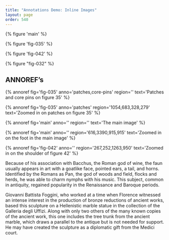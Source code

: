 ```yaml
---
title: "Annotations Demo: Inline Images"
layout: page
order: 540
---
```


{% figure 'main' %}

{% figure 'fig-035' %}

{% figure 'fig-042' %}

{% figure "fig-032" %}

## ANNOREF’s

{% annoref fig='fig-035' anno='patches,core-pins' region='' text='Patches and core pins on figure 35' %}

{% annoref fig='fig-035' anno='patches' region='1054,683,328,279' text='Zoomed in on patches on figure 35' %}

{% annoref fig='main' anno='' region='' text='The main image' %}

{% annoref fig='main' anno='' region='616,3390,915,915' text='Zoomed in on the foot in the main image' %}

{% annoref fig='fig-042' anno='' region='267,252,1263,950' text='Zoomed in on the shoulder of figure 42' %}

Because of his association with Bacchus, the Roman god of wine, the faun usually appears in art with a goatlike face, pointed ears, a tail, and horns. Identified by the Romans as Pan, the god of woods and field, flocks and herds, he was able to charm nymphs with his music. This subject, common in antiquity, regained popularity in the Renaissance and Baroque periods.

Giovanni Battista Foggini, who worked at a time when Florence witnessed an intense interest in the production of bronze reductions of ancient works, based this sculpture on a Hellenistic marble statue in the collection of the Galleria degli Uffizi. Along with only two others of the many known copies of the ancient work, this one includes the tree trunk from the ancient marble, which draws a parallel to the antique but is not needed for support. He may have created the sculpture as a diplomatic gift from the Medici court.